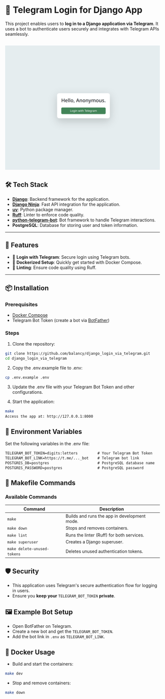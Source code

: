 # 🚀 Telegram Login for Django App

This project enables users to **log in to a Django application via Telegram**. It uses a bot to authenticate users securely and integrates with Telegram APIs seamlessly.

![example](./assets/example.png)
---

## 🛠️ Tech Stack

- **[Django](https://www.djangoproject.com/)**: Backend framework for the application.
- **[Django Ninja](https://django-ninja.rest-framework.com/)**: Fast API integration for the application.
- **[uv](https://github.com/astral-sh/uv/)**: Python package manager.
- **[Ruff](https://github.com/astral-sh/ruff)**: Linter to enforce code quality.
- **[python-telegram-bot](https://python-telegram-bot.readthedocs.io/)**: Bot framework to handle Telegram interactions.
- **PostgreSQL**: Database for storing user and token information.

---

## 🚀 Features

- 🔑 **Login with Telegram**: Secure login using Telegram bots.
- 🐳 **Dockerized Setup**: Quickly get started with Docker Compose.
- 🧹 **Linting**: Ensure code quality using Ruff.

---

## 📦 Installation

### Prerequisites

- [Docker Compose](https://docs.docker.com/compose/)
- Telegram Bot Token (create a bot via [BotFather](https://t.me/botfather))

### Steps

1. Clone the repository:

```bash
git clone https://github.com/balancy/django_login_via_telegram.git
cd django_login_via_telegram
```

2. Copy the .env.example file to .env:

```bash
cp .env.example .env
```
3. Update the .env file with your Telegram Bot Token and other configurations.

4. Start the application:

```bash
make
Access the app at: http://127.0.0.1:8000
```

## 🧾 Environment Variables
Set the following variables in the .env file:

```env
TELEGRAM_BOT_TOKEN=digits:letters         # Your Telegram Bot Token
TELEGRAM_BOT_LINK=https://t.me/..._bot    # Telegram bot link
POSTGRES_DB=postgres                      # PostgreSQL database name
POSTGRES_PASSWORD=postgres                # PostgreSQL password
```

## 📜 Makefile Commands
### Available Commands

| Command                     | Description                          |
|-----------------------------|--------------------------------------|
| `make`                      | Builds and runs the app in development mode.  |
| `make down`                 | Stops and removes containers.                 |
| `make lint`                 | Runs the linter (Ruff) for both services.     |
| `make superuser`            | Creates a Django superuser.                   |
| `make delete-unused-tokens` | Deletes unused authentication tokens.         |

## 🛡️ Security

- This application uses Telegram's secure authentication flow for logging in users.
- Ensure you **keep your** `TELEGRAM_BOT_TOKEN` **private**.

## 🖼️ Example Bot Setup
- Open BotFather on Telegram.
- Create a new bot and get the `TELEGRAM_BOT_TOKEN`.
- Add the bot link in `.env` as `TELEGRAM_BOT_LINK`.

## 🐳 Docker Usage
- Build and start the containers:

```bash
make dev
```

- Stop and remove containers:

```bash
make down
```
